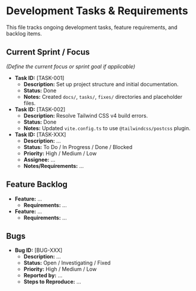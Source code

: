 # Development Tasks & Requirements

This file tracks ongoing development tasks, feature requirements, and backlog items.

## Current Sprint / Focus

*(Define the current focus or sprint goal if applicable)*

- **Task ID:** [TASK-001]
  - **Description:** Set up project structure and initial documentation.
  - **Status:** Done
  - **Notes:** Created `docs/`, `tasks/`, `fixes/` directories and placeholder files.
- **Task ID:** [TASK-002]
  - **Description:** Resolve Tailwind CSS v4 build errors.
  - **Status:** Done
  - **Notes:** Updated `vite.config.ts` to use `@tailwindcss/postcss` plugin.
- **Task ID:** [TASK-XXX]
  - **Description:** ...
  - **Status:** To Do / In Progress / Done / Blocked
  - **Priority:** High / Medium / Low
  - **Assignee:** ...
  - **Notes/Requirements:** ...

## Feature Backlog

- **Feature:** ...
  - **Requirements:** ...
- **Feature:** ...
  - **Requirements:** ...

## Bugs

- **Bug ID:** [BUG-XXX]
  - **Description:** ...
  - **Status:** Open / Investigating / Fixed
  - **Priority:** High / Medium / Low
  - **Reported by:** ...
  - **Steps to Reproduce:** ...

